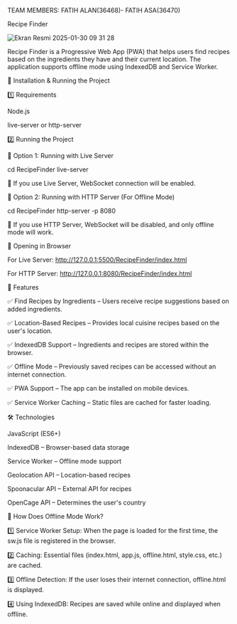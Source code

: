 TEAM MEMBERS: FATIH ALAN(36468)- FATIH ASA(36470)

Recipe Finder

![Ekran Resmi 2025-01-30 09 31 28](https://github.com/user-attachments/assets/c219a56e-11f3-4b69-b73d-62550c248a4e)

Recipe Finder is a Progressive Web App (PWA) that helps users find recipes based on the ingredients they have and their current location. The application supports offline mode using IndexedDB and Service Worker.

🚀 Installation & Running the Project

1️⃣ Requirements

Node.js

live-server or http-server

2️⃣ Running the Project

🔹 Option 1: Running with Live Server

cd RecipeFinder
live-server

📌 If you use Live Server, WebSocket connection will be enabled.

🔹 Option 2: Running with HTTP Server (For Offline Mode)

cd RecipeFinder
http-server -p 8080

📌 If you use HTTP Server, WebSocket will be disabled, and only offline mode will work.

🔹 Opening in Browser

For Live Server: http://127.0.0.1:5500/RecipeFinder/index.html

For HTTP Server: http://127.0.0.1:8080/RecipeFinder/index.html

🌟 Features

✅ Find Recipes by Ingredients – Users receive recipe suggestions based on added ingredients.

✅ Location-Based Recipes – Provides local cuisine recipes based on the user's location.

✅ IndexedDB Support – Ingredients and recipes are stored within the browser.

✅ Offline Mode – Previously saved recipes can be accessed without an internet connection.

✅ PWA Support – The app can be installed on mobile devices.

✅ Service Worker Caching – Static files are cached for faster loading.

🛠️ Technologies

JavaScript (ES6+)

IndexedDB – Browser-based data storage

Service Worker – Offline mode support

Geolocation API – Location-based recipes

Spoonacular API – External API for recipes

OpenCage API – Determines the user's country

📝 How Does Offline Mode Work?

1️⃣ Service Worker Setup: When the page is loaded for the first time, the sw.js file is registered in the browser.

2️⃣ Caching: Essential files (index.html, app.js, offline.html, style.css, etc.) are cached.

3️⃣ Offline Detection: If the user loses their internet connection, offline.html is displayed.

4️⃣ Using IndexedDB: Recipes are saved while online and displayed when offline.

